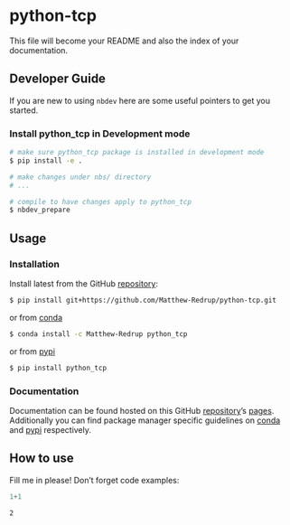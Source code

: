 # python-tcp


<!-- WARNING: THIS FILE WAS AUTOGENERATED! DO NOT EDIT! -->

This file will become your README and also the index of your
documentation.

## Developer Guide

If you are new to using `nbdev` here are some useful pointers to get you
started.

### Install python_tcp in Development mode

``` sh
# make sure python_tcp package is installed in development mode
$ pip install -e .

# make changes under nbs/ directory
# ...

# compile to have changes apply to python_tcp
$ nbdev_prepare
```

## Usage

### Installation

Install latest from the GitHub
[repository](https://github.com/Matthew-Redrup/python-tcp):

``` sh
$ pip install git+https://github.com/Matthew-Redrup/python-tcp.git
```

or from [conda](https://anaconda.org/Matthew-Redrup/python-tcp)

``` sh
$ conda install -c Matthew-Redrup python_tcp
```

or from [pypi](https://pypi.org/project/python-tcp/)

``` sh
$ pip install python_tcp
```

### Documentation

Documentation can be found hosted on this GitHub
[repository](https://github.com/Matthew-Redrup/python-tcp)’s
[pages](https://Matthew-Redrup.github.io/python-tcp/). Additionally you
can find package manager specific guidelines on
[conda](https://anaconda.org/Matthew-Redrup/python-tcp) and
[pypi](https://pypi.org/project/python-tcp/) respectively.

## How to use

Fill me in please! Don’t forget code examples:

``` python
1+1
```

    2
